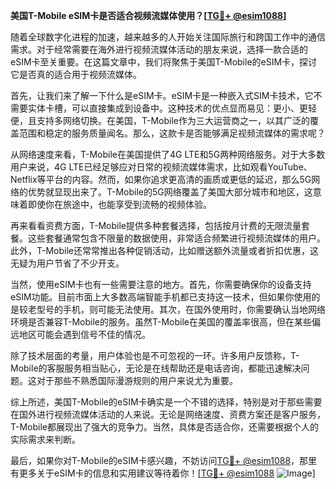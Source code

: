 **美国T-Mobile eSIM卡是否适合视频流媒体使用？[[TG💪+ @esim1088](https://t.me/s/esim1088)]**

随着全球数字化进程的加速，越来越多的人开始关注国际旅行和跨国工作中的通信需求。对于经常需要在海外进行视频流媒体活动的朋友来说，选择一款合适的eSIM卡至关重要。在这篇文章中，我们将聚焦于美国T-Mobile的eSIM卡，探讨它是否真的适合用于视频流媒体。

首先，让我们来了解一下什么是eSIM卡。eSIM卡是一种嵌入式SIM卡技术，它不需要实体卡槽，可以直接集成到设备中。这种技术的优点显而易见：更小、更轻便，且支持多网络切换。在美国，T-Mobile作为三大运营商之一，以其广泛的覆盖范围和稳定的服务质量闻名。那么，这款卡是否能够满足视频流媒体的需求呢？

从网络速度来看，T-Mobile在美国提供了4G LTE和5G两种网络服务。对于大多数用户来说，4G LTE已经足够应对日常的视频流媒体需求，比如观看YouTube、Netflix等平台的内容。然而，如果你追求更高清的画质或更低的延迟，那么5G网络的优势就显现出来了。T-Mobile的5G网络覆盖了美国大部分城市和地区，这意味着即使你在旅途中，也能享受到流畅的视频体验。

再来看看资费方面，T-Mobile提供多种套餐选择，包括按月计费的无限流量套餐。这些套餐通常包含不限量的数据使用，非常适合频繁进行视频流媒体的用户。此外，T-Mobile还常常推出各种促销活动，比如赠送额外流量或者折扣优惠，这无疑为用户节省了不少开支。

当然，使用eSIM卡也有一些需要注意的地方。首先，你需要确保你的设备支持eSIM功能。目前市面上大多数高端智能手机都已支持这一技术，但如果你使用的是较老型号的手机，则可能无法使用。其次，在国外使用时，你需要确认当地网络环境是否兼容T-Mobile的服务。虽然T-Mobile在美国的覆盖率很高，但在某些偏远地区可能会遇到信号不佳的情况。

除了技术层面的考量，用户体验也是不可忽视的一环。许多用户反馈称，T-Mobile的客服服务相当贴心，无论是在线帮助还是电话咨询，都能迅速解决问题。这对于那些不熟悉国际漫游规则的用户来说尤为重要。

综上所述，美国T-Mobile的eSIM卡确实是一个不错的选择，特别是对于那些需要在国外进行视频流媒体活动的人来说。无论是网络速度、资费方案还是客户服务，T-Mobile都展现出了强大的竞争力。当然，具体是否适合你，还需要根据个人的实际需求来判断。

最后，如果你对T-Mobile的eSIM卡感兴趣，不妨访问[TG💪+ @esim1088](https://t.me/s/esim1088)，那里有更多关于eSIM卡的信息和实用建议等待着你！[[TG💪+ @esim1088](https://t.me/s/esim1088) ![Image](https://i.postimg.cc/4NQfJmqS/Snipaste-2025-05-13-00-14-12.png)]